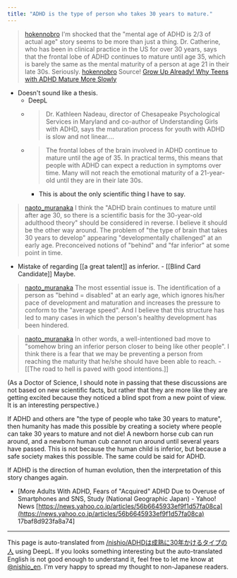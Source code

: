 ```yaml
---
title: "ADHD is the type of person who takes 30 years to mature."
---
```


> [hokennobro](https://twitter.com/hokennobro/status/1754797076607549683) I'm shocked that the "mental age of ADHD is 2/3 of actual age" story seems to be more than just a thing.
>  Dr. Catherine, who has been in clinical practice in the US for over 30 years, says that the frontal lobe of ADHD continues to mature until age 35, which is barely the same as the mental maturity of a person at age 21 in their late 30s.
>  Seriously.
> [hokennobro](https://twitter.com/hokennobro/status/1754819093600018876) Source!
>  [Grow Up Already! Why Teens with ADHD Mature More Slowly](https://www.additudemag.com/grow-up-already-why-it-takes-so-long-to-mature/)
- Doesn't sound like a thesis.
    - DeepL
    - > Dr. Kathleen Nadeau, director of Chesapeake Psychological Services in Maryland and co-author of Understanding Girls with ADHD, says the maturation process for youth with ADHD is slow and not linear....
    - >  The frontal lobes of the brain involved in ADHD continue to mature until the age of 35. In practical terms, this means that people with ADHD can expect a reduction in symptoms over time. Many will not reach the emotional maturity of a 21-year-old until they are in their late 30s.
        - This is about the only scientific thing I have to say.

> [naoto_muranaka](https://twitter.com/naoto_muranaka/status/1755088949230620672) I think the "ADHD brain continues to mature until after age 30, so there is a scientific basis for the 30-year-old adulthood theory" should be considered in reverse. I believe it should be the other way around.
>  The problem of "the type of brain that takes 30 years to develop" appearing "developmentally challenged" at an early age.
>  Preconceived notions of "behind" and "far inferior" at some point in time.
- Mistake of regarding [[a great talent]] as inferior.
        - [[Blind Card Candidate]] Maybe.

> [naoto_muranaka](https://twitter.com/naoto_muranaka/status/1755091327241646469) The most essential issue is.
>  The identification of a person as "behind = disabled" at an early age, which ignores his/her pace of development and maturation and increases the pressure to conform to the "average speed".
>  And I believe that this structure has led to many cases in which the person's healthy development has been hindered.

> [naoto_muranaka](https://twitter.com/naoto_muranaka/status/1755094145579036759) In other words, a well-intentioned bad move to "somehow bring an inferior person closer to being like other people".
>  I think there is a fear that we may be preventing a person from reaching the maturity that he/she should have been able to reach.
    - [[The road to hell is paved with good intentions.]]

(As a Doctor of Science, I should note in passing that these discussions are not based on new scientific facts, but rather that they are more like they are getting excited because they noticed a blind spot from a new point of view. It is an interesting perspective.)

If ADHD and others are "the type of people who take 30 years to mature", then humanity has made this possible by creating a society where people can take 30 years to mature and not die!
A newborn horse cub can run around, and a newborn human cub cannot run around until several years have passed. This is not because the human child is inferior, but because a safe society makes this possible.
The same could be said for ADHD.

If ADHD is the direction of human evolution, then the interpretation of this story changes again.
- [More Adults With ADHD, Fears of "Acquired" ADHD Due to Overuse of Smartphones and SNS, Study (National Geographic Japan) - Yahoo! News [https://news.yahoo.co.jp/articles/56b6645933ef9f1d57fa08ca](https://news.yahoo.co.jp/articles/56b6645933ef9f1d57fa08ca) 17baf8d923fa8a74]

---
This page is auto-translated from [/nishio/ADHDは成熟に30年かけるタイプの人](https://scrapbox.io/nishio/ADHDは成熟に30年かけるタイプの人) using DeepL. If you looks something interesting but the auto-translated English is not good enough to understand it, feel free to let me know at [@nishio_en](https://twitter.com/nishio_en). I'm very happy to spread my thought to non-Japanese readers.
